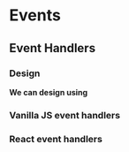# Events

## Event Handlers
### Design
<b>We can design using 

### Vanilla JS event handlers

### React event handlers
